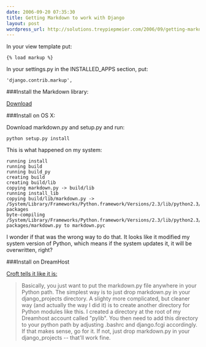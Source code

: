 ```yaml
---
date: 2006-09-20 07:35:30
title: Getting Markdown to work with Django
layout: post
wordpress_url: http://solutions.treypiepmeier.com/2006/09/getting-markdown-to-work-with-django/
---
```

In your view template put:

	{% load markup %}

In your settings.py in the INSTALLED_APPS section, put:

	'django.contrib.markup',

###Install the Markdown library:

[Download](http://www.freewisdom.org/projects/python-markdown)

###Install on OS X:

Download markdown.py and setup.py and run:

	python setup.py install

This is what happened on my system:

	running install
	running build
	running build_py
	creating build
	creating build/lib
	copying markdown.py -> build/lib
	running install_lib
	copying build/lib/markdown.py -> /System/Library/Frameworks/Python.framework/Versions/2.3/lib/python2.3/site-packages
	byte-compiling /System/Library/Frameworks/Python.framework/Versions/2.3/lib/python2.3/site-packages/markdown.py to markdown.pyc

I wonder if that was the wrong way to do that.  It looks like it modified my system version of Python, which means if the system updates it, it will be overwritten, right?

###Install on DreamHost

[Croft tells it like it is:](http://www2.jeffcroft.com/2006/may/11/django-dreamhost/)

> Basically, you just want to put the markdown.py file anywhere in your Python path. The simplest way is to just drop markdown.py in your django\_projects directory. A slighty more complicated, but cleaner way (and actually the way I did it) is to create another directory for Python modules like this. I created a directory at the root of my Dreamhost account called "pylib". You then need to add this directory to your python path by adjusting .bashrc and django.fcgi accordingly. If that makes sense, go for it. If not, just drop markdown.py in your django\_projects -- that'll work fine.